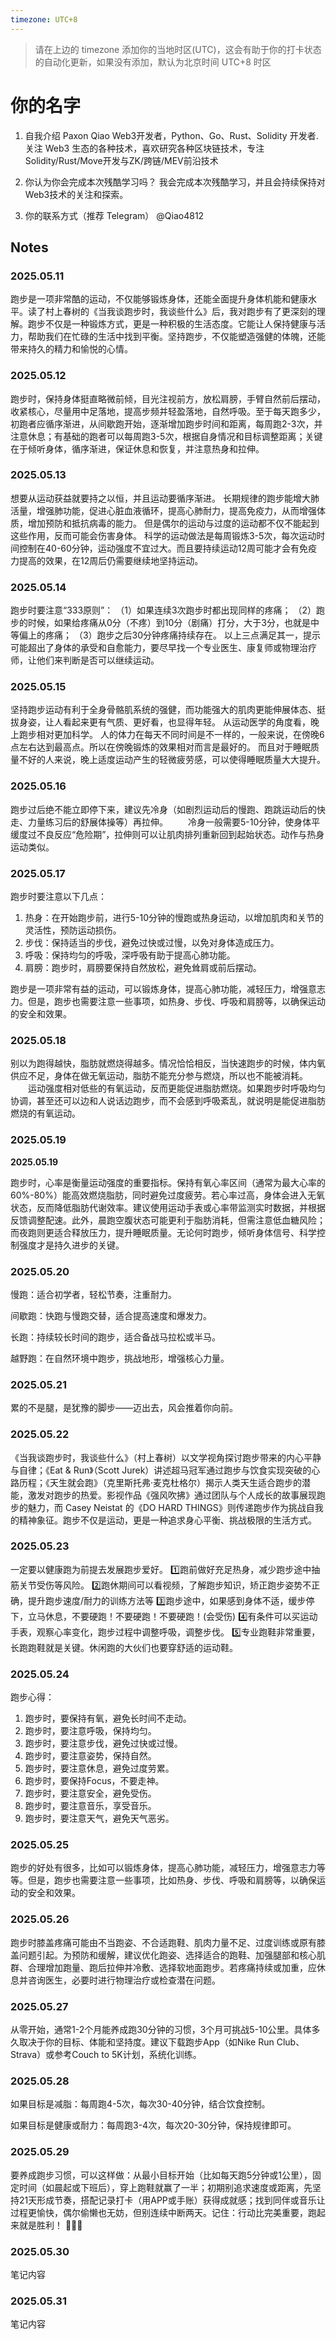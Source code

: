 ```yaml
---
timezone: UTC+8
---
```


> 请在上边的 timezone 添加你的当地时区(UTC)，这会有助于你的打卡状态的自动化更新，如果没有添加，默认为北京时间 UTC+8 时区

# 你的名字

1. 自我介绍
   Paxon Qiao Web3开发者，Python、Go、Rust、Solidity 开发者.关注 Web3 生态的各种技术，喜欢研究各种区块链技术，专注Solidity/Rust/Move开发与ZK/跨链/MEV前沿技术​​

2. 你认为你会完成本次残酷学习吗？
   我会完成本次残酷学习，并且会持续保持对Web3技术的关注和探索。
3. 你的联系方式（推荐 Telegram）
   @Qiao4812

## Notes

<!-- Content_START -->

### 2025.05.11

跑步是一项非常酷的运动，不仅能够锻炼身体，还能全面提升身体机能和健康水平。读了村上春树的《当我谈跑步时，我谈些什么》后，我对跑步有了更深刻的理解。跑步不仅是一种锻炼方式，更是一种积极的生活态度。它能让人保持健康与活力，帮助我们在忙碌的生活中找到平衡。坚持跑步，不仅能塑造强健的体魄，还能带来持久的精力和愉悦的心情。

### 2025.05.12

跑步时，保持身体挺直略微前倾，目光注视前方，放松肩膀，手臂自然前后摆动，收紧核心，尽量用中足落地，提高步频并轻盈落地，自然呼吸。至于每天跑多少，初跑者应循序渐进，从间歇跑开始，逐渐增加跑步时间和距离，每周跑2-3次，并注意休息；有基础的跑者可以每周跑3-5次，根据自身情况和目标调整距离；关键在于倾听身体，循序渐进，保证休息和恢复，并注意热身和拉伸。

### 2025.05.13

想要从运动获益就要持之以恒，并且运动要循序渐进。
长期规律的跑步能增大肺活量，增强肺功能，促进心脏血液循环，提高心肺耐力，提高免疫力，从而增强体质，增加预防和抵抗病毒的能力。
但是偶尔的运动与过度的运动都不仅不能起到这些作用，反而可能会伤害身体。
科学的运动做法是每周锻炼3-5次，每次运动时间控制在40-60分钟，运动强度不宜过大。而且要持续运动12周可能才会有免疫力提高的效果，在12周后仍需要继续地坚持运动。

### 2025.05.14

跑步时要注意“333原则”：
（1）如果连续3次跑步时都出现同样的疼痛；
（2）跑步的时候，如果给疼痛从0分（不疼）到10分（剧痛）打分，大于3分，也就是中等偏上的疼痛；
（3）跑步之后30分钟疼痛持续存在。
以上三点满足其一，提示可能超出了身体的承受和自愈能力，要尽早找一个专业医生、康复师或物理治疗师，让他们来判断是否可以继续运动。

### 2025.05.15

坚持跑步运动有利于全身骨骼肌系统的强健，而功能强大的肌肉更能伸展体态、挺拔身姿，让人看起来更有气质、更好看，也显得年轻。
从运动医学的角度看，晚上跑步相对更加科学。
人的体力在每天不同时间是不一样的，一般来说，在傍晚6点左右达到最高点。所以在傍晚锻炼的效果相对而言是最好的。
而且对于睡眠质量不好的人来说，晚上适度运动产生的轻微疲劳感，可以使得睡眠质量大大提升。

### 2025.05.16

跑步过后绝不能立即停下来，建议先冷身（如剧烈运动后的慢跑、跑跳运动后的快走、力量练习后的舒展体操等）再拉伸。
　　冷身一般需要5-10分钟，使身体平缓度过不良反应“危险期”，拉伸则可以让肌肉排列重新回到起始状态。动作与热身运动类似。

### 2025.05.17

跑步时要注意以下几点：

1. 热身：在开始跑步前，进行5-10分钟的慢跑或热身运动，以增加肌肉和关节的灵活性，预防运动损伤。
2. 步伐：保持适当的步伐，避免过快或过慢，以免对身体造成压力。
3. 呼吸：保持均匀的呼吸，深呼吸有助于提高心肺功能。
4. 肩膀：跑步时，肩膀要保持自然放松，避免耸肩或前后摆动。

跑步是一项非常有益的运动，可以锻炼身体，提高心肺功能，减轻压力，增强意志力。但是，跑步也需要注意一些事项，如热身、步伐、呼吸和肩膀等，以确保运动的安全和效果。

### 2025.05.18

别以为跑得越快，脂肪就燃烧得越多。情况恰恰相反，当快速跑步的时候，体内氧供应不足，身体在做无氧运动，脂肪不能充分参与燃烧，所以也不能被消耗。
　　运动强度相对低些的有氧运动，反而更能促进脂肪燃烧。如果跑步时呼吸均匀协调，甚至还可以边和人说话边跑步，而不会感到呼吸紊乱，就说明是能促进脂肪燃烧的有氧运动。

### 2025.05.19

**2025.05.19**  

跑步时，心率是衡量运动强度的重要指标。保持有氧心率区间（通常为最大心率的60%-80%）能高效燃烧脂肪，同时避免过度疲劳。若心率过高，身体会进入无氧状态，反而降低脂肪代谢效率。建议使用运动手表或心率带监测实时数据，并根据反馈调整配速。此外，晨跑空腹状态可能更利于脂肪消耗，但需注意低血糖风险；而夜跑则更适合释放压力，提升睡眠质量。无论何时跑步，倾听身体信号、科学控制强度才是持久进步的关键。

### 2025.05.20

慢跑：适合初学者，轻松节奏，注重耐力。

间歇跑：快跑与慢跑交替，适合提高速度和爆发力。

长跑：持续较长时间的跑步，适合备战马拉松或半马。

越野跑：在自然环境中跑步，挑战地形，增强核心力量。

### 2025.05.21

累的不是腿，是犹豫的脚步——迈出去，风会推着你向前。

### 2025.05.22

《当我谈跑步时，我谈些什么》（村上春树）以文学视角探讨跑步带来的内心平静与自律；《Eat & Run》（Scott Jurek）讲述超马冠军通过跑步与饮食实现突破的心路历程；《天生就会跑》（克里斯托弗·麦克杜格尔）揭示人类天生适合跑步的潜能，激发对跑步的热爱。影视作品《强风吹拂》通过团队与个人成长的故事展现跑步的魅力，而 Casey Neistat 的《DO HARD THINGS》则传递跑步作为挑战自我的精神象征。跑步不仅是运动，更是一种追求身心平衡、挑战极限的生活方式。

### 2025.05.23

一定要以健康跑为前提去发展跑步爱好。
1️⃣跑前做好充足热身，减少跑步途中抽筋关节受伤等风险。
2️⃣跑休期间可以看视频，了解跑步知识，矫正跑步姿势不正确，提升跑步速度/耐力的训练方法等
3️⃣跑步途中，如果感到身体不适，缓步停下，立马休息，不要硬跑！不要硬跑！不要硬跑！(会受伤)
4️⃣有条件可以买运动手表，观察心率变化，跑步过程中调整呼吸，调整步伐。
5️⃣专业跑鞋非常重要，长跑跑鞋就是关键。休闲跑的大伙们也要穿舒适的运动鞋。

### 2025.05.24

跑步心得：

1. 跑步时，要保持有氧，避免长时间不走动。
2. 跑步时，要注意呼吸，保持均匀。
3. 跑步时，要注意步伐，避免过快或过慢。
4. 跑步时，要注意姿势，保持自然。
5. 跑步时，要注意休息，避免过度劳累。
6. 跑步时，要保持Focus，不要走神。
7. 跑步时，要注意安全，避免受伤。
8. 跑步时，要注意音乐，享受音乐。
9. 跑步时，要注意天气，避免天气恶劣。

### 2025.05.25

跑步的好处有很多，比如可以锻炼身体，提高心肺功能，减轻压力，增强意志力等等。但是，跑步也需要注意一些事项，比如热身、步伐、呼吸和肩膀等，以确保运动的安全和效果。

### 2025.05.26

跑步时膝盖疼痛可能由不当跑姿、不合适跑鞋、肌肉力量不足、过度训练或原有膝盖问题引起。为预防和缓解，建议优化跑姿、选择适合的跑鞋、加强腿部和核心肌群、合理增加跑量、跑后拉伸并冷敷、选择软地面跑步。若疼痛持续或加重，应休息并咨询医生，必要时进行物理治疗或检查潜在问题。

### 2025.05.27

从零开始，通常1-2个月能养成跑30分钟的习惯，3个月可挑战5-10公里。具体多久取决于你的目标、体能和坚持度。建议下载跑步App（如Nike Run Club、Strava）或参考Couch to 5K计划，系统化训练。

### 2025.05.28

如果目标是减脂：每周跑4-5次，每次30-40分钟，结合饮食控制。

如果目标是健康或耐力：每周跑3-4次，每次20-30分钟，保持规律即可。

### 2025.05.29

要养成跑步习惯，可以这样做：从最小目标开始（比如每天跑5分钟或1公里），固定时间（如晨起或下班后），穿上跑鞋就赢了一半；初期别追求速度或距离，先坚持21天形成节奏，搭配记录打卡（用APP或手账）获得成就感；找到同伴或音乐让过程更愉快，偶尔偷懒也无妨，但别连续中断两天。记住：行动比完美重要，跑起来就是胜利！ 🏃‍♂️💨

### 2025.05.30

笔记内容

### 2025.05.31

笔记内容

<!-- Content_END -->
